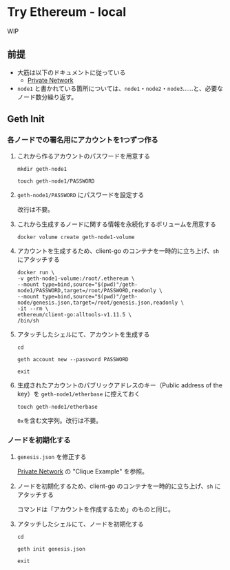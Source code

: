 # Try Ethereum - local

WIP

## 前提

* 大筋は以下のドキュメントに従っている
  * [Private Network](https://geth.ethereum.org/docs/fundamentals/private-network)
* `node1` と書かれている箇所については、`node1`・`node2`・`node3`……と、必要なノード数分繰り返す。

## Geth Init

### 各ノードでの署名用にアカウントを1つずつ作る

1. これから作るアカウントのパスワードを用意する

    ```shell
    mkdir geth-node1
    ```

    ```shell
    touch geth-node1/PASSWORD
    ```

1. `geth-node1/PASSWORD` にパスワードを設定する

    改行は不要。

1. これから生成するノードに関する情報を永続化するボリュームを用意する

    ```shell
    docker volume create geth-node1-volume
    ```

1. アカウントを生成するため、client-go のコンテナを一時的に立ち上げ、`sh` にアタッチする

    ```shell
    docker run \
    -v geth-node1-volume:/root/.ethereum \
    --mount type=bind,source="$(pwd)"/geth-node1/PASSWORD,target=/root/PASSWORD,readonly \
    --mount type=bind,source="$(pwd)"/geth-node/genesis.json,target=/root/genesis.json,readonly \
    -it --rm \
    ethereum/client-go:alltools-v1.11.5 \
    /bin/sh
    ```

1. アタッチしたシェルにて、アカウントを生成する

    ```shell
    cd
    ```

    ```shell
    geth account new --password PASSWORD
    ```

    ```shell
    exit
    ```

1. 生成されたアカウントのパブリックアドレスのキー（Public address of the key）を `geth-node1/etherbase` に控えておく

    ```shell
    touch geth-node1/etherbase
    ```

    `0x`を含む文字列。改行は不要。

### ノードを初期化する

1. `genesis.json` を修正する

    [Private Network](https://geth.ethereum.org/docs/fundamentals/private-network) の
    "Clique Example" を参照。

1. ノードを初期化するため、client-go のコンテナを一時的に立ち上げ、`sh` にアタッチする

    コマンドは「アカウントを作成するため」のものと同じ。

1. アタッチしたシェルにて、ノードを初期化する

    ```shell
    cd
    ```

    ```shell
    geth init genesis.json
    ```

    ```shell
    exit
    ```
